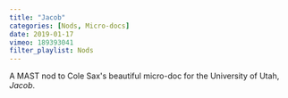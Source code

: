 ```yaml
---
title: "Jacob"
categories: [Nods, Micro-docs]
date: 2019-01-17
vimeo: 189393041
filter_playlist: Nods
---
```


A MAST nod to Cole Sax's beautiful micro-doc for the University of Utah, _Jacob_.
